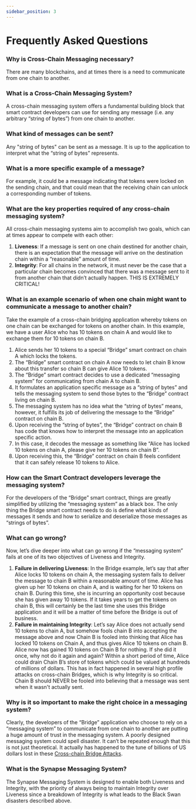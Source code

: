 ```yaml
---
sidebar_position: 3
---
```


# Frequently Asked Questions

### Why is Cross-Chain Messaging necessary?

There are many blockchains, and at times there is a need to communicate from one chain to another.

### What is a Cross-Chain Messaging System?

A cross-chain messaging system offers a fundamental building block that smart contract developers can use for sending any message (i.e. any arbitrary “string of bytes”) from one chain to another.

### What kind of messages can be sent?

Any "string of bytes" can be sent as a message. It is up to the application to interpret what the “string of bytes” represents.

### What is a more specific example of a message?
For example, it could be a message indicating that tokens were locked on the sending chain, and that could mean that the receiving chain can unlock a corresponding number of tokens.

### What are the key properties required of any cross-chain messaging system?

All cross-chain messaging systems aim to accomplish two goals, which can at times appear to compete with each other:

1. **Liveness**: If a message is sent on one chain destined for another chain, there is an expectation that the message will arrive on the destination chain within a “reasonable” amount of time.
2. **Integrity**: For all chains in the network, it must never be the case that a particular chain becomes convinced that there was a message sent to it from another chain that didn’t actually happen. THIS IS EXTREMELY CRITICAL!

### What is an example scenario of when one chain might want to communicate a message to another chain?
Take the example of a cross-chain bridging application whereby tokens on one chain can be exchanged for tokens on another chain. In this example, we have a user Alice who has 10 tokens on chain A and would like to exchange them for 10 tokens on chain B.

1.  Alice sends her 10 tokens to a special “Bridge” smart contract on chain A which locks the tokens.
2.  The “Bridge” smart contract on chain A now needs to let chain B know about this transfer so chain B can give Alice 10 tokens.
3.  The “Bridge” smart contract decides to use a dedicated “messaging system” for communicating from chain A to chain B.
4.  It formulates an application specific message as a “string of bytes” and tells the messaging system to send those bytes to the “Bridge” contract living on chain B.
5.  The messaging system has no idea what the “string of bytes” means, however, it fulfills its job of delivering the message to the “Bridge” contract on chain B.
6.  Upon receiving the “string of bytes”, the “Bridge” contract on chain B has code that knows how to interpret the message into an application specific action.
7.  In this case, it decodes the message as something like “Alice has locked 10 tokens on chain A, please give her 10 tokens on chain B”.
8.  Upon receiving this, the “Bridge” contract on chain B feels confident that it can safely release 10 tokens to Alice.

### How can the Smart Contract developers leverage the messaging system?
For the developers of the “Bridge” smart contract, things are greatly simplified by utilizing the “messaging system” as a black box. The only thing the Bridge smart contract needs to do is define what kinds of messages it sends and how to serialize and deserialize those messages as “strings of bytes”.

### What can go wrong?
Now, let’s dive deeper into what can go wrong if the “messaging system” fails at one of its two objectives of Liveness and Integrity.

1.  **Failure in delivering Liveness**: In the Bridge example, let’s say that after Alice locks 10 tokens on chain A, the messaging system fails to deliver the message to chain B within a reasonable amount of time. Alice has given up her 10 tokens on chain A, and is waiting for her 10 tokens on chain B. During this time, she is incurring an opportunity cost because she has given away 10 tokens. If it takes years to get the tokens on chain B, this will certainly be the last time she uses this Bridge application and it will be a matter of time before the Bridge is out of business.
2.  **Failure in maintaining Integrity**: Let’s say Alice does not actually send 10 tokens to chain A, but somehow fools chain B into accepting the message above and now Chain B is fooled into thinking that Alice has locked 10 tokens on Chain A, and thus gives Alice 10 tokens on chain B. Alice now has gained 10 tokens on Chain B for nothing. If she did it once, why not do it again and again? Within a short period of time, Alice could drain Chain B’s store of tokens which could be valued at hundreds of millions of dollars. This has in fact happened in several high profile attacks on cross-chain Bridges, which is why Integrity is so critical. Chain B should NEVER be fooled into believing that a message was sent when it wasn't actually sent.

### Why is it so important to make the right choice in a messaging system?
Clearly, the developers of the “Bridge” application who choose to rely on a “messaging system” to communicate from one chain to another are putting a huge amount of trust in the messaging system. A poorly designed messaging system could spell disaster. It can’t be repeated enough that this is not just theoretical. It actually has happened to the tune of billions of US dollars lost in these [Cross-chain Bridge Attacks](https://www.coindesk.com/layer2/2022/10/14/blockchain-bridges-keep-getting-attacked-heres-how-to-prevent-it/).

### What is the Synapse Messaging System?
The Synapse Messaging System is designed to enable both Liveness and Integrity, with the priority of always being to maintain Integrity over Liveness since a breakdown of Integrity is what leads to the Black Swan disasters described above.
